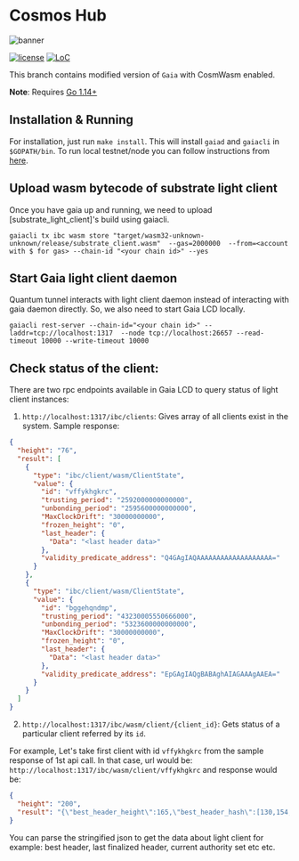# Cosmos Hub
![banner](./docs/images/cosmos-hub-image.jpg)

[![license](https://img.shields.io/github/license/cosmos/gaia.svg)](https://github.com/cosmos/gaia/blob/master/LICENSE)
[![LoC](https://tokei.rs/b1/github/cosmos/gaia)](https://github.com/cosmos/gaia)

This branch contains modified version of `Gaia` with CosmWasm enabled.

**Note**: Requires [Go 1.14+](https://golang.org/dl/)

## Installation & Running
For installation, just run `make install`. This will install `gaiad` and `gaiacli` in `$GOPATH/bin`. To run local testnet/node you can follow instructions from [here](https://hub.cosmos.network/master/gaia-tutorials/deploy-testnet.html).

## Upload wasm bytecode of substrate light client
Once you have gaia up and running, we need to upload [substrate_light_client]'s build using gaiacli.
```
gaiacli tx ibc wasm store "target/wasm32-unknown-unknown/release/substrate_client.wasm"  --gas=2000000  --from=<account with $ for gas> --chain-id "<your chain id>" --yes
```

## Start Gaia light client daemon
Quantum tunnel interacts with light client daemon instead of interacting with gaia daemon directly. So, we also need to start Gaia LCD locally. 
```
gaiacli rest-server --chain-id="<your chain id>" --laddr=tcp://localhost:1317  --node tcp://localhost:26657 --read-timeout 10000 --write-timeout 10000
```

## Check status of the client:
There are two rpc endpoints available in Gaia LCD to query status of light client instances:
1. `http://localhost:1317/ibc/clients`: Gives array of all clients exist in the system. Sample response:
```json
{
  "height": "76",
  "result": [
    {
      "type": "ibc/client/wasm/ClientState",
      "value": {
        "id": "vffykhgkrc",
        "trusting_period": "2592000000000000",
        "unbonding_period": "2595600000000000",
        "MaxClockDrift": "30000000000",
        "frozen_height": "0",
        "last_header": {
          "Data": "<last header data>"
        },
        "validity_predicate_address": "Q4GAgIAQAAAAAAAAAAAAAAAAAAA="
      }
    },
    {
      "type": "ibc/client/wasm/ClientState",
      "value": {
        "id": "bggehqndmp",
        "trusting_period": "43230005550666000",
        "unbonding_period": "5323600000000000",
        "MaxClockDrift": "30000000000",
        "frozen_height": "0",
        "last_header": {
          "Data": "<last header data>"
        },
        "validity_predicate_address": "EpGAgIAQgBABAghAIAGAAAgAAEA="
      }
    }
  ]
}
```

2. `http://localhost:1317/ibc/wasm/client/{client_id}`: Gets status of a particular client referred by its `id`. 

For example, Let's take first client with id `vffykhgkrc` from the sample response of 1st api call. In that case, url would be: `http://localhost:1317/ibc/wasm/client/vffykhgkrc` and response would be: 
```json
{
  "height": "200",
  "result": "{\"best_header_height\":165,\"best_header_hash\":[130,154,171,213,11,253,140,13,103,86,2,142,169,186,243,243,198,245,76,49,38,231,98,156,110,21,70,169,224,206,174,141],\"last_finalized_header_hash\":[],\"best_header_commitment_root\":[83,250,120,181,184,202,74,105,205,244,131,140,177,137,88,254,157,92,224,21,93,231,252,89,60,56,164,212,16,9,86,122],\"current_authority_set\":\"LightAuthoritySet { set_id: 0, authorities: [(Public(88dc3417d5058ec4b4503e0c12ea1a0a89be200fe98922423d4334014fa6b0ee (5FA9nQDV...)), 1)] }\"}"
}
```
You can parse the stringified json to get the data about light client for example: best header, last finalized header, current authority set etc etc.

